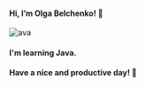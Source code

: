 #### Hi, I’m Olga Belchenko! 👋
![ava](https://github.com/OlgaBelchenko/OlgaBelchenko/assets/41056186/0d84ebd2-bd0b-4598-b011-f7f5c7501fb1) 
#### I'm learning Java.
#### Have a nice and productive day! 🌹
